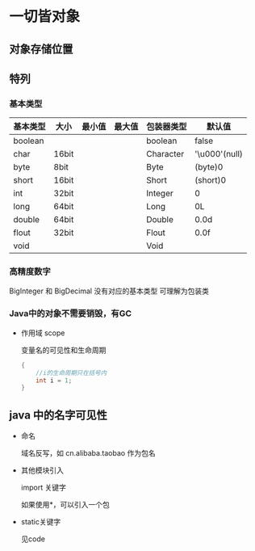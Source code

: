 # 一切皆对象

## 对象存储位置

## 特列

### 基本类型

|基本类型|大小|最小值|最大值|包装器类型|默认值|
|-|-|-|-|-|-|
|boolean||||boolean|false
|char|16bit|||Character|'\u000'(null)
|byte|8bit|||Byte|(byte)0
|short|16bit|||Short|(short)0
|int|32bit|||Integer|0
|long|64bit|||Long|0L
|double|64bit|||Double|0.0d
|flout|32bit|||Flout|0.0f
|void||||Void|

### 高精度数字

BigInteger 和 BigDecimal
没有对应的基本类型 可理解为包装类

### Java中的对象不需要销毁，有GC

- 作用域 scope

    变量名的可见性和生命周期
    ```java
    {
        //i的生命周期只在括号内
        int i = 1;
    }
    ```

## java 中的名字可见性

- 命名

    域名反写，如 cn.alibaba.taobao 作为包名

- 其他模块引入

    import 关键字 

    如果使用*，可以引入一个包

- static关键字

    见code

